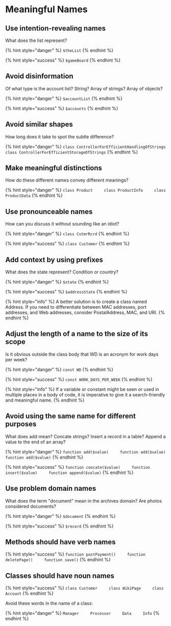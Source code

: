 # Meaningful Names

## Use intention-revealing names

What does the list represent?

{% hint style="danger" %}
`$theList`
{% endhint %}

{% hint style="success" %}
`$gameBoard`
{% endhint %}

## Avoid disinformation

Of what type is the account list? String? Array of strings? Array of objects?

{% hint style="danger" %}
`$accountList`
{% endhint %}

{% hint style="success" %}
`$accounts`
{% endhint %}

## Avoid similar shapes

How long does it take to spot the subtle difference?

{% hint style="danger" %}
`class ControllerForEfficientHandlingOfStrings    
class ControllerForEfficientStorageOfStrings`
{% endhint %}

## Make meaningful distinctions

How do these different names convey different meanings?

{% hint style="danger" %}
`class Product    
class ProductInfo    
class ProductData`
{% endhint %}

## Use pronounceable names

How can you discuss it without sounding like an idiot?

{% hint style="danger" %}
`class CstmrRcrd`
{% endhint %}

{% hint style="success" %}
`class Customer`
{% endhint %}

## Add context by using prefixes

What does the state represent? Condition or country?

{% hint style="danger" %}
`$state`
{% endhint %}

{% hint style="success" %}
`$addressState`
{% endhint %}

{% hint style="info" %}
A better solution is to create a class named Address. If you need to differentiate between MAC addresses, port addresses, and Web addresses, consider PostalAddress, MAC, and URI.
{% endhint %}

## Adjust the length of a name to the size of its scope

Is it obvious outside the class body that WD is an acronym for work days per week?

{% hint style="danger" %}
`const WD`
{% endhint %}

{% hint style="success" %}
`const WORK_DAYS_PER_WEEK`
{% endhint %}

{% hint style="info" %}
If a variable or constant might be seen or used in multiple places in a body of code, it is imperative to give it a search-friendly and meaningful name.
{% endhint %}

## Avoid using the same name for different purposes

What does add mean? Concate strings? Insert a record in a table? Append a value to the end of an array?

{% hint style="danger" %}
`function add($value)    
function add($value)    
function add($value)`
{% endhint %}

{% hint style="success" %}
`function concate($value)    
function insert($value)    
function append($value)`
{% endhint %}

## Use problem domain names

What does the term "document" mean in the archives domain? Are photos considered documents?

{% hint style="danger" %}
`$document`
{% endhint %}

{% hint style="success" %}
`$record`
{% endhint %}

## Methods should have verb names

{% hint style="success" %}
`function postPayment()    
function deletePage()    
function save()`
{% endhint %}

## Classes should have noun names

{% hint style="success" %}
`class Customer    
class WikiPage    
class Account`
{% endhint %}

Avoid these words in the name of a class:

{% hint style="danger" %}
`Manager    
Processor    
Data    
Info`
{% endhint %}

